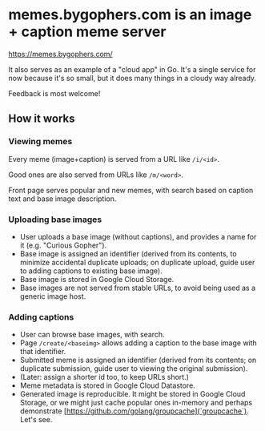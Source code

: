 # memes.bygophers.com is an image + caption meme server

https://memes.bygophers.com/

It also serves as an example of a "cloud app" in Go. It's a single
service for now because it's so small, but it does many things in a
cloudy way already.

Feedback is most welcome!

## How it works

### Viewing memes

Every meme (image+caption) is served from a URL like `/i/<id>`.

Good ones are also served from URLs like `/m/<word>`.

Front page serves popular and new memes, with search based on caption
text and base image description.


### Uploading base images

- User uploads a base image (without captions), and provides a name
  for it (e.g. "Curious Gopher").
- Base image is assigned an identifier (derived from its contents, to
  minimize accidental duplicate uploads; on duplicate upload, guide
  user to adding captions to existing base image).
- Base image is stored in Google Cloud Storage.
- Base images are not served from stable URLs, to avoid being used as
  a generic image host.


### Adding captions

- User can browse base images, with search.
- Page `/create/<baseimg>` allows adding a caption to the base image
  with that identifier.
- Submitted meme is assigned an identifier (derived from its contents;
  on duplicate submission, guide user to viewing the original
  submission).
- (Later: assign a shorter id too, to keep URLs short.)
- Meme metadata is stored in Google Cloud Datastore.
- Generated image is reproducible. It might be stored in Google Cloud
  Storage, or we might just cache popular ones in-memory and perhaps
  demonstrate [https://github.com/golang/groupcache](`groupcache`).
  Let's see.
